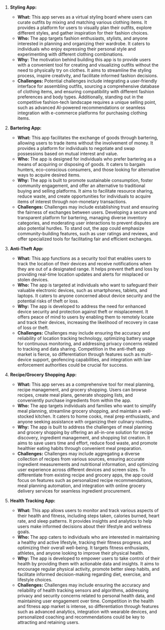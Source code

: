1. **Styling App:**
   - **What:** This app serves as a virtual styling board where users can curate outfits by mixing and matching various clothing items. It provides a platform for users to visually plan their outfits, explore different styles, and gather inspiration for their fashion choices.
   - **Who:** The app targets fashion enthusiasts, stylists, and anyone interested in planning and organizing their wardrobe. It caters to individuals who enjoy expressing their personal style and experimenting with different clothing combinations.
   - **Why:** The motivation behind building this app is to provide users with a convenient tool for creating and visualizing outfits without the need to physically try on clothes. It aims to streamline the styling process, inspire creativity, and facilitate informed fashion decisions.
   - **Challenges:** Potential challenges include integrating a user-friendly interface for assembling outfits, sourcing a comprehensive database of clothing items, and ensuring compatibility with different fashion preferences and body types. Additionally, standing out in the competitive fashion-tech landscape requires a unique selling point, such as advanced AI-powered recommendations or seamless integration with e-commerce platforms for purchasing clothing items.

2. **Bartering App:**
   - **What:** This app facilitates the exchange of goods through bartering, allowing users to trade items without the involvement of money. It provides a platform for individuals to negotiate and swap possessions based on mutual interest and value.
   - **Who:** The app is designed for individuals who prefer bartering as a means of acquiring or disposing of goods. It caters to bargain hunters, eco-conscious consumers, and those looking for alternative ways to acquire desired items.
   - **Why:** The app is built to promote sustainable consumption, foster community engagement, and offer an alternative to traditional buying and selling platforms. It aims to facilitate resource sharing, reduce waste, and create opportunities for individuals to acquire items of interest through non-monetary transactions.
   - **Challenges:** Challenges may include establishing trust and ensuring the fairness of exchanges between users. Developing a secure and transparent platform for bartering, managing diverse inventory categories, and moderating user interactions to prevent disputes are also potential hurdles. To stand out, the app could emphasize community-building features, such as user ratings and reviews, and offer specialized tools for facilitating fair and efficient exchanges.

3. **Anti-Theft App:**
   - **What:** This app functions as a security tool that enables users to track the location of their devices and receive notifications when they are out of a designated range. It helps prevent theft and loss by providing real-time location updates and alerts for misplaced or stolen devices.
   - **Who:** The app is targeted at individuals who want to safeguard their valuable electronic devices, such as smartphones, tablets, and laptops. It caters to anyone concerned about device security and the potential risks of theft or loss.
   - **Why:** The app is developed to address the need for enhanced device security and protection against theft or misplacement. It offers peace of mind to users by enabling them to remotely locate and track their devices, increasing the likelihood of recovery in case of loss or theft.
   - **Challenges:** Challenges may include ensuring the accuracy and reliability of location tracking technology, optimizing battery usage for continuous monitoring, and addressing privacy concerns related to tracking and data sharing. Competition in the anti-theft app market is fierce, so differentiation through features such as multi-device support, geofencing capabilities, and integration with law enforcement authorities could be crucial for success.

4. **Recipe/Grocery Shopping App:**
   - **What:** This app serves as a comprehensive tool for meal planning, recipe management, and grocery shopping. Users can browse recipes, create meal plans, generate shopping lists, and conveniently purchase ingredients from within the app.
   - **Who:** The app targets individuals and families who want to simplify meal planning, streamline grocery shopping, and maintain a well-stocked kitchen. It caters to home cooks, meal prep enthusiasts, and anyone seeking assistance with organizing their culinary routines.
   - **Why:** The app is built to address the challenges of meal planning and grocery shopping by offering an all-in-one solution for recipe discovery, ingredient management, and shopping list creation. It aims to save users time and effort, reduce food waste, and promote healthier eating habits through convenient meal preparation.
   - **Challenges:** Challenges may include aggregating a diverse collection of recipes from various sources, ensuring accurate ingredient measurements and nutritional information, and optimizing user experience across different devices and screen sizes. To differentiate from existing recipe and grocery apps, the app could focus on features such as personalized recipe recommendations, meal planning automation, and integration with online grocery delivery services for seamless ingredient procurement.

5. **Health Tracking App:**
   - **What:** This app allows users to monitor and track various aspects of their health and fitness, including steps taken, calories burned, heart rate, and sleep patterns. It provides insights and analytics to help users make informed decisions about their lifestyle and wellness goals.
   - **Who:** The app caters to individuals who are interested in maintaining a healthy and active lifestyle, tracking their fitness progress, and optimizing their overall well-being. It targets fitness enthusiasts, athletes, and anyone looking to improve their physical health.
   - **Why:** The app is developed to empower users to take control of their health by providing them with actionable data and insights. It aims to encourage regular physical activity, promote better sleep habits, and facilitate informed decision-making regarding diet, exercise, and lifestyle choices.
   - **Challenges:** Challenges may include ensuring the accuracy and reliability of health tracking sensors and algorithms, addressing privacy and security concerns related to personal health data, and maintaining user engagement over time. Competition in the health and fitness app market is intense, so differentiation through features such as advanced analytics, integration with wearable devices, and personalized coaching and recommendations could be key to attracting and retaining users.

